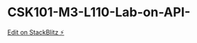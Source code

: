 # CSK101-M3-L110-Lab-on-API-

[Edit on StackBlitz ⚡️](https://stackblitz.com/edit/web-platform-vzinvq)